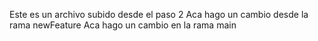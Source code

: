 Este es un archivo subido desde el paso 2
Aca hago un cambio desde la rama newFeature
Aca hago un cambio en la rama main
